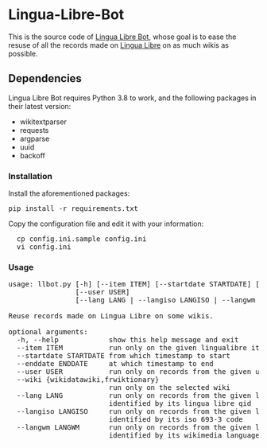 # Lingua-Libre-Bot
This is the source code of [Lingua Libre Bot](https://meta.wikimedia.org/wiki/User:Lingua_Libre_Bot), whose goal is to ease the resuse of all the records made on [Lingua Libre](https://lingualibre.org) on as much wikis as possible.

## Dependencies
Lingua Libre Bot requires Python 3.8 to work, and the following packages in their latest version:
* wikitextparser
* requests
* argparse
* uuid
* backoff


### Installation
Install the aforementioned packages:
<pre>pip install -r requirements.txt</pre>

Copy the configuration file and edit it with your information:
<pre>
  cp config.ini.sample config.ini
  vi config.ini
</pre>


### Usage
<pre>usage: llbot.py [-h] [--item ITEM] [--startdate STARTDATE] [--enddate ENDDATE]
                [--user USER]
                [--lang LANG | --langiso LANGISO | --langwm LANGWM]

Reuse records made on Lingua Libre on some wikis.

optional arguments:
  -h, --help            show this help message and exit
  --item ITEM           run only on the given lingualibre item
  --startdate STARTDATE from which timestamp to start
  --enddate ENDDATE     at which timestamp to end
  --user USER           run only on records from the given user
  --wiki {wikidatawiki,frwiktionary}
                        run only on the selected wiki
  --lang LANG           run only on records from the given language,
                        identified by its lingua libre qid
  --langiso LANGISO     run only on records from the given language,
                        identified by its iso 693-3 code
  --langwm LANGWM       run only on records from the given language,
                        identified by its wikimedia language code
</pre>
